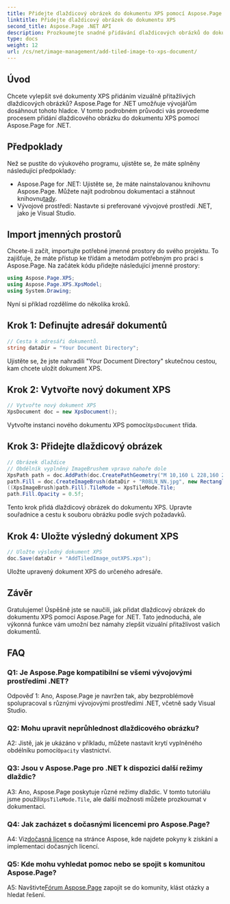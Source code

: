 ```yaml
---
title: Přidejte dlaždicový obrázek do dokumentu XPS pomocí Aspose.Page pro .NET
linktitle: Přidejte dlaždicový obrázek do dokumentu XPS
second_title: Aspose.Page .NET API
description: Prozkoumejte snadné přidávání dlaždicových obrázků do dokumentů XPS pomocí Aspose.Page for .NET. Vylepšete vizuální přitažlivost a vytvářejte úžasné dokumenty.
type: docs
weight: 12
url: /cs/net/image-management/add-tiled-image-to-xps-document/
---
```

## Úvod

Chcete vylepšit své dokumenty XPS přidáním vizuálně přitažlivých dlaždicových obrázků? Aspose.Page for .NET umožňuje vývojářům dosáhnout tohoto hladce. V tomto podrobném průvodci vás provedeme procesem přidání dlaždicového obrázku do dokumentu XPS pomocí Aspose.Page for .NET.

## Předpoklady

Než se pustíte do výukového programu, ujistěte se, že máte splněny následující předpoklady:

-  Aspose.Page for .NET: Ujistěte se, že máte nainstalovanou knihovnu Aspose.Page. Můžete najít podrobnou dokumentaci a stáhnout knihovnu[tady](https://reference.aspose.com/page/net/).
- Vývojové prostředí: Nastavte si preferované vývojové prostředí .NET, jako je Visual Studio.

## Import jmenných prostorů

Chcete-li začít, importujte potřebné jmenné prostory do svého projektu. To zajišťuje, že máte přístup ke třídám a metodám potřebným pro práci s Aspose.Page. Na začátek kódu přidejte následující jmenné prostory:

```csharp
using Aspose.Page.XPS;
using Aspose.Page.XPS.XpsModel;
using System.Drawing;
```

Nyní si příklad rozdělíme do několika kroků.

## Krok 1: Definujte adresář dokumentů

```csharp
// Cesta k adresáři dokumentů.
string dataDir = "Your Document Directory";
```

Ujistěte se, že jste nahradili "Your Document Directory" skutečnou cestou, kam chcete uložit dokument XPS.

## Krok 2: Vytvořte nový dokument XPS

```csharp
// Vytvořte nový dokument XPS
XpsDocument doc = new XpsDocument();
```

 Vytvořte instanci nového dokumentu XPS pomocí`XpsDocument` třída.

## Krok 3: Přidejte dlaždicový obrázek

```csharp
// Obrázek dlaždice
// Obdélník vyplněný ImageBrushem vpravo nahoře dole
XpsPath path = doc.AddPath(doc.CreatePathGeometry("M 10,160 L 228,160 228,305 10,305"));
path.Fill = doc.CreateImageBrush(dataDir + "R08LN_NN.jpg", new RectangleF(0f, 0f, 128f, 96f), new RectangleF(0f, 0f, 64f, 48f));
((XpsImageBrush)path.Fill).TileMode = XpsTileMode.Tile;
path.Fill.Opacity = 0.5f;
```

Tento krok přidá dlaždicový obrázek do dokumentu XPS. Upravte souřadnice a cestu k souboru obrázku podle svých požadavků.

## Krok 4: Uložte výsledný dokument XPS

```csharp
// Uložte výsledný dokument XPS
doc.Save(dataDir + "AddTiledImage_outXPS.xps");
```

Uložte upravený dokument XPS do určeného adresáře.

## Závěr

Gratulujeme! Úspěšně jste se naučili, jak přidat dlaždicový obrázek do dokumentu XPS pomocí Aspose.Page for .NET. Tato jednoduchá, ale výkonná funkce vám umožní bez námahy zlepšit vizuální přitažlivost vašich dokumentů.

## FAQ

### Q1: Je Aspose.Page kompatibilní se všemi vývojovými prostředími .NET?

Odpověď 1: Ano, Aspose.Page je navržen tak, aby bezproblémově spolupracoval s různými vývojovými prostředími .NET, včetně sady Visual Studio.

### Q2: Mohu upravit neprůhlednost dlaždicového obrázku?

A2: Jistě, jak je ukázáno v příkladu, můžete nastavit krytí vyplněného obdélníku pomocí`Opacity` vlastnictví.

### Q3: Jsou v Aspose.Page pro .NET k dispozici další režimy dlaždic?

 A3: Ano, Aspose.Page poskytuje různé režimy dlaždic. V tomto tutoriálu jsme použili`XpsTileMode.Tile`, ale další možnosti můžete prozkoumat v dokumentaci.

### Q4: Jak zacházet s dočasnými licencemi pro Aspose.Page?

 A4: Viz[dočasná licence](https://purchase.aspose.com/temporary-license/) na stránce Aspose, kde najdete pokyny k získání a implementaci dočasných licencí.

### Q5: Kde mohu vyhledat pomoc nebo se spojit s komunitou Aspose.Page?

 A5: Navštivte[Fórum Aspose.Page](https://forum.aspose.com/c/page/39) zapojit se do komunity, klást otázky a hledat řešení.